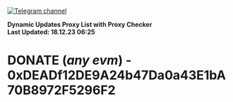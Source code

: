 [![Telegram channel](https://img.shields.io/endpoint?url=https://runkit.io/damiankrawczyk/telegram-badge/branches/master?url=https://t.me/n4z4v0d)](https://t.me/n4z4v0d) 

**Dynamic Updates Proxy List with Proxy Checker**  
**Last Updated: 18.12.23 06:25**

# DONATE (_any evm_) - 0xDEADf12DE9A24b47Da0a43E1bA70B8972F5296F2
